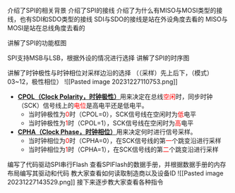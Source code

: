 介绍了SPI的相关背景
介绍了SPI的接线
介绍了为什么有MISO与MOSI类型的接线，也有SDI和SDO类型的接线
SDI与SDO的接线是站在外设角度去看的
MISO与MOSI是站在总线角度去看的

讲解了SPI的功能框图

SPI支持MSB与LSB，根据外设的情况进行选择
讲解了SPI的时序图

讲解了时钟极性与时钟相位对采样边沿的选择
（（采样）先上后下，（模式）03~12，极性相位）
![[Pasted image 20231227110753.png]]
- [**CPOL（Clock Polarity，时钟极性）**](https://zhuanlan.zhihu.com/p/32803973)用来决定在总线<font color="red">空闲</font>时，同步时钟（SCK）信号线上的<font color="red">电位</font>是高电平还是低电平。
	- 当时钟极性为<font color="red">0</font>时（CPOL=0），SCK信号线在空闲时为<font color="red">低</font>电平
	- 当时钟极性为<font color="red">1</font>时（CPOL=1），SCK信号线在空闲时为<font color="red">高</font>电平
- [**CPHA（Clock Phase，时钟相位）**](https://zhuanlan.zhihu.com/p/32803973)用来决定何时进行信号采样。
	- 当时钟相位为<font color="red">0</font>时（CPHA=0），在SCK信号线的第<font color="red">一</font>个跳变沿进行采样
	- 当时钟相位为<font color="red">1</font>时（CPHA=1），在SCK信号线的第<font color="red">二</font>个跳变沿进行采样

编写了代码驱动SPI串行Flash
查看SPIFlash的数据手册，并根据数据手册的内存布局编写其驱动和代码
教大家查看如何读取制造商以及设备ID
![[Pasted image 20231227143529.png]]
接下来逐步教大家查看各种指令
